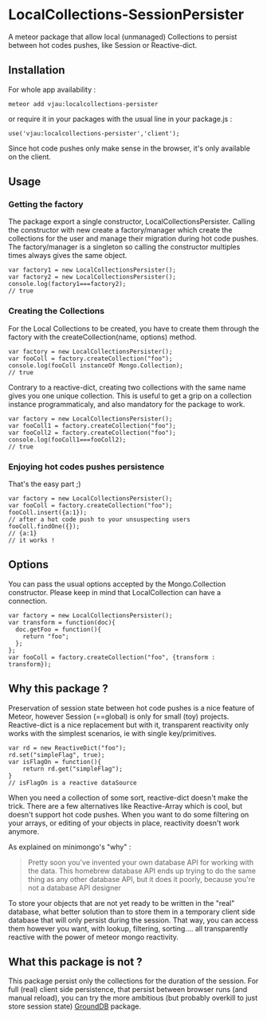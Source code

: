 LocalCollections-SessionPersister
=================================

A meteor package that allow local (unmanaged) Collections to persist between hot codes pushes, like Session or Reactive-dict.

Installation
------------

For whole app availability : 

	meteor add vjau:localcollections-persister

or require it in your packages with the usual line in your package.js :

	use('vjau:localcollections-persister','client');

Since hot code pushes only make sense in the browser, it's only available on the client.

Usage
-----

### Getting the factory
The package export a single constructor, LocalCollectionsPersister.
Calling the constructor with new create a factory/manager  which create the collections for the user and manage their migration during hot code pushes.
The factory/manager is a singleton so calling the constructor multiples times always gives the same object.

	var factory1 = new LocalCollectionsPersister();
	var factory2 = new LocalCollectionsPersister();
	console.log(factory1===factory2);
	// true

### Creating the Collections
For the Local Collections to be created, you have to create them through the factory with the createCollection(name, options) method.

	var factory = new LocalCollectionsPersister();
	var fooColl = factory.createCollection("foo");
	console.log(fooColl instanceOf Mongo.Collection);
	// true

Contrary to a reactive-dict, creating two collections with the same name gives you one unique collection. This is useful to get a grip on a collection instance programmaticaly, and also mandatory for the package to work.

	var factory = new LocalCollectionsPersister();
	var fooColl1 = factory.createCollection("foo");
	var fooColl2 = factory.createCollection("foo");
	console.log(fooColl1===fooColl2);
	// true

### Enjoying hot codes pushes persistence
That's the easy part ;)

	var factory = new LocalCollectionsPersister();
	var fooColl = factory.createCollection("foo");
	fooColl.insert({a:1});
	// after a hot code push to your unsuspecting users
	fooColl.findOne({});
	// {a:1}
	// it works !
	

Options
-------
You can pass the usual options accepted by the Mongo.Collection constructor. Please keep in mind that LocalCollection can have a connection.

	var factory = new LocalCollectionsPersister();
	var transform = function(doc){
	  doc.getFoo = function(){
	    return "foo";
	  };
	};
	var fooColl = factory.createCollection("foo", {transform : transform});

Why this package ?
------------------

Preservation of session state between hot code pushes is a nice feature of Meteor, however Session (==global) is only for small (toy) projects. Reactive-dict is a nice replacement but with it, transparent reactivity only works with the simplest scenarios, ie with single key/primitives.


	var rd = new ReactiveDict("foo");
	rd.set("simpleFlag", true);
	var isFlagOn = function(){
		return rd.get("simpleFlag");
	}
	// isFlagOn is a reactive dataSource

When you need a collection of some sort, reactive-dict doesn't make the trick.
There are a few alternatives like Reactive-Array which is cool, but doesn't support hot code pushes. When you want to do some filtering on your arrays, or editing of your objects in place,  reactivity doesn't work anymore.

As explained on minimongo's "why" :
>	Pretty soon you've invented your own database API for working with the data.
>	This homebrew database API ends up trying to do the same thing as any other database API, but it does it poorly, because you're not a database API designer

To store your objects that are not yet ready to be written in the "real" database, what better solution than to store them in a temporary client side database that will only persist during the session. That way, you can access them however you want, with lookup, filtering, sorting.... all transparently reactive with the power of meteor mongo reactivity.

What this package is not ?
--------------------------
This package persist only the collections for the duration of the session. For full (real)  client side persistence, that persist between browser runs (and manual reload), you can try the more ambitious (but probably overkill to just store session state) [GroundDB](https://github.com/GroundMeteor/db)  package.

